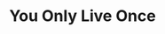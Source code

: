 ---
ee_id_thing: '2207'
site: '1'
type: '2'
inv_num: 2012-134
url: 2012-134-yolo
title: You Only Live Once
year: '2012'
display_year: '2012'
medium: Institutional Social Media Campaign
dims: ''
pitch: 'Viewers of my show at the Carnegie Museum of Art were encouraged to share
  thoughts / images of the show online using the tag #YOLO. :)'
ps: ''
live_url: ''
related: ''
youtube: ''
related_code: ''
imgs: carnegie-pittsburgh-2012-09-install-1-database-TL.jpg
subheading: ''
download: ''
add_credit: In collaboration with The Carnegie Museum of Art
commission: ''
layout: things-i-made
---